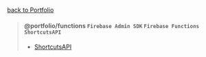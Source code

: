 [back to Portfolio](../../README.md)

> #### @portfolio/functions `Firebase Admin SDK` `Firebase Functions` `ShortcutsAPI`
>
> - [ShortcutsAPI](https://github.com/gavinsawyer/shortcuts-api)
